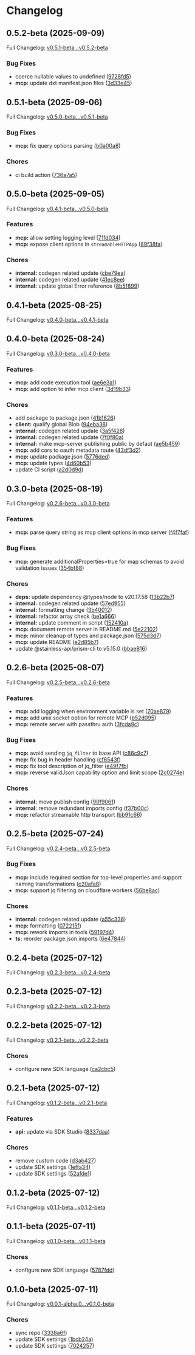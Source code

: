 # Changelog

## 0.5.2-beta (2025-09-09)

Full Changelog: [v0.5.1-beta...v0.5.2-beta](https://github.com/andreibesleaga/ocpi-sdk/compare/v0.5.1-beta...v0.5.2-beta)

### Bug Fixes

* coerce nullable values to undefined ([9728fd5](https://github.com/andreibesleaga/ocpi-sdk/commit/9728fd5b3eac0be84a6a47e767da0162edfefd51))
* **mcp:** update dxt manifest.json files ([3d33e45](https://github.com/andreibesleaga/ocpi-sdk/commit/3d33e45398e05045d1bfec25003a89d8f45ef272))

## 0.5.1-beta (2025-09-06)

Full Changelog: [v0.5.0-beta...v0.5.1-beta](https://github.com/andreibesleaga/ocpi-sdk/compare/v0.5.0-beta...v0.5.1-beta)

### Bug Fixes

* **mcp:** fix query options parsing ([b0a00a8](https://github.com/andreibesleaga/ocpi-sdk/commit/b0a00a8a6269e6bb80382008c608cb9b9a68b766))


### Chores

* ci build action ([736a7a5](https://github.com/andreibesleaga/ocpi-sdk/commit/736a7a5dd9b2535aed085722f926b804615cdd0d))

## 0.5.0-beta (2025-09-05)

Full Changelog: [v0.4.1-beta...v0.5.0-beta](https://github.com/andreibesleaga/ocpi-sdk/compare/v0.4.1-beta...v0.5.0-beta)

### Features

* **mcp:** allow setting logging level ([71fd034](https://github.com/andreibesleaga/ocpi-sdk/commit/71fd0345773e557d3f6fb95cc19b2304949af6f5))
* **mcp:** expose client options in `streamableHTTPApp` ([89f38fa](https://github.com/andreibesleaga/ocpi-sdk/commit/89f38fad585a40659ad3fdc70e6d0063c709522d))


### Chores

* **internal:** codegen related update ([cbe79ea](https://github.com/andreibesleaga/ocpi-sdk/commit/cbe79eacbeb9d4f7de5467c99fa32cbefa420e49))
* **internal:** codegen related update ([41ec8ee](https://github.com/andreibesleaga/ocpi-sdk/commit/41ec8ee63975d93b4130b9c74e2c46037cb690ef))
* **internal:** update global Error reference ([8b5f899](https://github.com/andreibesleaga/ocpi-sdk/commit/8b5f89978a05b8fe71eb76a1cc57d6b34e060338))

## 0.4.1-beta (2025-08-25)

Full Changelog: [v0.4.0-beta...v0.4.1-beta](https://github.com/andreibesleaga/ocpi-sdk/compare/v0.4.0-beta...v0.4.1-beta)

## 0.4.0-beta (2025-08-24)

Full Changelog: [v0.3.0-beta...v0.4.0-beta](https://github.com/andreibesleaga/ocpi-sdk/compare/v0.3.0-beta...v0.4.0-beta)

### Features

* **mcp:** add code execution tool ([ae6e3a1](https://github.com/andreibesleaga/ocpi-sdk/commit/ae6e3a153eb1299b3d801bf3cf6d592435573332))
* **mcp:** add option to infer mcp client ([3d19b33](https://github.com/andreibesleaga/ocpi-sdk/commit/3d19b33dd9f7d397c48032c68f8541ad173831cb))


### Chores

* add package to package.json ([41b1626](https://github.com/andreibesleaga/ocpi-sdk/commit/41b16262b8221fe98da9bea71e16832ce742c1e3))
* **client:** qualify global Blob ([94eba38](https://github.com/andreibesleaga/ocpi-sdk/commit/94eba38feb0a354a94aadf2decce10b935d4888d))
* **internal:** codegen related update ([3a5f428](https://github.com/andreibesleaga/ocpi-sdk/commit/3a5f42865d41b355e340ea8c997a752b7dcb2cbd))
* **internal:** codegen related update ([7f0f80a](https://github.com/andreibesleaga/ocpi-sdk/commit/7f0f80a1348900bde4dd4eace00112901c764590))
* **internal:** make mcp-server publishing public by defaut ([ae5b459](https://github.com/andreibesleaga/ocpi-sdk/commit/ae5b45985be86d0be7ba8901d3fb4fb215cc638e))
* **mcp:** add cors to oauth metadata route ([43df3d2](https://github.com/andreibesleaga/ocpi-sdk/commit/43df3d201d0d4150b3b43c88e11dea1273203f9b))
* **mcp:** update package.json ([5776ded](https://github.com/andreibesleaga/ocpi-sdk/commit/5776ded4f09f90177a76c26dbfb8aeb3c63cad26))
* **mcp:** update types ([4d60b53](https://github.com/andreibesleaga/ocpi-sdk/commit/4d60b53aa88b0b16bbb8a6e9fad6249f57f079ee))
* update CI script ([a2d0d9d](https://github.com/andreibesleaga/ocpi-sdk/commit/a2d0d9d87c0fbf7c5c4e19504bccc263873fe54f))

## 0.3.0-beta (2025-08-19)

Full Changelog: [v0.2.6-beta...v0.3.0-beta](https://github.com/andreibesleaga/ocpi-sdk/compare/v0.2.6-beta...v0.3.0-beta)

### Features

* **mcp:** parse query string as mcp client options in mcp server ([f4f7faf](https://github.com/andreibesleaga/ocpi-sdk/commit/f4f7fafad51b33593073b6c97645196034a6e687))


### Bug Fixes

* **mcp:** generate additionalProperties=true for map schemas to avoid validation issues ([354bf88](https://github.com/andreibesleaga/ocpi-sdk/commit/354bf8816be06387ecc68fee66a4760df19177bb))


### Chores

* **deps:** update dependency @types/node to v20.17.58 ([13b22b7](https://github.com/andreibesleaga/ocpi-sdk/commit/13b22b798808555ba5fa7b180ed263fac80aa806))
* **internal:** codegen related update ([57ed955](https://github.com/andreibesleaga/ocpi-sdk/commit/57ed95572b58007a0b3bb4c11871c98a68c59b2b))
* **internal:** formatting change ([3b40012](https://github.com/andreibesleaga/ocpi-sdk/commit/3b40012eb1c94e731f363e3ad9217a46e0b368db))
* **internal:** refactor array check ([be1a666](https://github.com/andreibesleaga/ocpi-sdk/commit/be1a666f67d750b8b7343d1dfdc6ab97daaa37d1))
* **internal:** update comment in script ([152410a](https://github.com/andreibesleaga/ocpi-sdk/commit/152410a1d345f0fc55f8afbfad424865b90fc173))
* **mcp:** document remote server in README.md ([5e22102](https://github.com/andreibesleaga/ocpi-sdk/commit/5e221029076cceef200dd810db01129dd9e236e2))
* **mcp:** minor cleanup of types and package.json ([575d3d7](https://github.com/andreibesleaga/ocpi-sdk/commit/575d3d7cb04e93cd13ea3c1b7e116b85c73c2434))
* **mcp:** update README ([e2d85b7](https://github.com/andreibesleaga/ocpi-sdk/commit/e2d85b7c38a9f67c06d85efb0cdb99ec1081bc90))
* update @stainless-api/prism-cli to v5.15.0 ([bbae816](https://github.com/andreibesleaga/ocpi-sdk/commit/bbae81622fe8d8bde73f5d6bf5e23797dbe8be9a))

## 0.2.6-beta (2025-08-07)

Full Changelog: [v0.2.5-beta...v0.2.6-beta](https://github.com/andreibesleaga/ocpi-sdk/compare/v0.2.5-beta...v0.2.6-beta)

### Features

* **mcp:** add logging when environment variable is set ([70ae879](https://github.com/andreibesleaga/ocpi-sdk/commit/70ae87911f1e0936f1e520ff4a50c9b3bbbbf8b7))
* **mcp:** add unix socket option for remote MCP ([b52d095](https://github.com/andreibesleaga/ocpi-sdk/commit/b52d095fea9590962431fa288ae86f40be19d2c6))
* **mcp:** remote server with passthru auth ([3fcda9c](https://github.com/andreibesleaga/ocpi-sdk/commit/3fcda9c4a91b32638e2c4f95b278e800e3a77f73))


### Bug Fixes

* **mcp:** avoid sending `jq_filter` to base API ([c86c9c7](https://github.com/andreibesleaga/ocpi-sdk/commit/c86c9c7c2ed577568ea0f208f0872fce8df89626))
* **mcp:** fix bug in header handling ([cf6543f](https://github.com/andreibesleaga/ocpi-sdk/commit/cf6543faa36170c33db4fa89f3ac8c7ec40e18f0))
* **mcp:** fix tool description of jq_filter ([e49f7fb](https://github.com/andreibesleaga/ocpi-sdk/commit/e49f7fb13e1042a61d852424f20841df8d3ed7e0))
* **mcp:** reverse validJson capability option and limit scope ([2c0274e](https://github.com/andreibesleaga/ocpi-sdk/commit/2c0274eb0b93b4338e2249bd93b795c09e0c226e))


### Chores

* **internal:** move publish config ([90f9061](https://github.com/andreibesleaga/ocpi-sdk/commit/90f9061df92f8f7b27da9f8938cbd26ae1350ff0))
* **internal:** remove redundant imports config ([f37b00c](https://github.com/andreibesleaga/ocpi-sdk/commit/f37b00cc0098a0eed215895084b6f7c27b299db4))
* **mcp:** refactor streamable http transport ([bb91c66](https://github.com/andreibesleaga/ocpi-sdk/commit/bb91c661b135ee0f259761f262dd86de64dab618))

## 0.2.5-beta (2025-07-24)

Full Changelog: [v0.2.4-beta...v0.2.5-beta](https://github.com/andreibesleaga/ocpi-sdk/compare/v0.2.4-beta...v0.2.5-beta)

### Bug Fixes

* **mcp:** include required section for top-level properties and support naming transformations ([c20afa8](https://github.com/andreibesleaga/ocpi-sdk/commit/c20afa8aaa9a6e52fc348f53d03216fe8319f463))
* **mcp:** support jq filtering on cloudflare workers ([56be8ac](https://github.com/andreibesleaga/ocpi-sdk/commit/56be8acb4fae9e2ee5fb401feba680b30eabc5ba))


### Chores

* **internal:** codegen related update ([a55c336](https://github.com/andreibesleaga/ocpi-sdk/commit/a55c336a448a40100782962440679907530788f5))
* **mcp:** formatting ([072215f](https://github.com/andreibesleaga/ocpi-sdk/commit/072215ff12a0094e689af863a8994fe450f898d7))
* **mcp:** rework imports in tools ([59197d4](https://github.com/andreibesleaga/ocpi-sdk/commit/59197d43e54117cbafc2f3f0345137491a117738))
* **ts:** reorder package.json imports ([6e47844](https://github.com/andreibesleaga/ocpi-sdk/commit/6e478440b8433bd3342aa01df4343f6e9e47a03b))

## 0.2.4-beta (2025-07-12)

Full Changelog: [v0.2.3-beta...v0.2.4-beta](https://github.com/andreibesleaga/ocpi-sdk/compare/v0.2.3-beta...v0.2.4-beta)

## 0.2.3-beta (2025-07-12)

Full Changelog: [v0.2.2-beta...v0.2.3-beta](https://github.com/andreibesleaga/ocpi-sdk/compare/v0.2.2-beta...v0.2.3-beta)

## 0.2.2-beta (2025-07-12)

Full Changelog: [v0.2.1-beta...v0.2.2-beta](https://github.com/andreibesleaga/ocpi-sdk/compare/v0.2.1-beta...v0.2.2-beta)

### Chores

* configure new SDK language ([ca2cbc5](https://github.com/andreibesleaga/ocpi-sdk/commit/ca2cbc55e411bc832d4a6625c3bb4b1427aa95e1))

## 0.2.1-beta (2025-07-12)

Full Changelog: [v0.1.2-beta...v0.2.1-beta](https://github.com/andreibesleaga/ocpi-sdk/compare/v0.1.2-beta...v0.2.1-beta)

### Features

* **api:** update via SDK Studio ([8337daa](https://github.com/andreibesleaga/ocpi-sdk/commit/8337daa10db2f9b996ec341a9ec06ecddd507b83))


### Chores

* remove custom code ([d3ab427](https://github.com/andreibesleaga/ocpi-sdk/commit/d3ab4274ba08659c96b8a7ccd8584794a946c5a1))
* update SDK settings ([1effa34](https://github.com/andreibesleaga/ocpi-sdk/commit/1effa347a28f3b88eb35c2dfbb831b665ac9d288))
* update SDK settings ([52afde1](https://github.com/andreibesleaga/ocpi-sdk/commit/52afde1eba4c219b1ac06b4d2a4704aea3eb3648))

## 0.1.2-beta (2025-07-12)

Full Changelog: [v0.1.1-beta...v0.1.2-beta](https://github.com/andreibesleaga/ocpi-sdk/compare/v0.1.1-beta...v0.1.2-beta)

## 0.1.1-beta (2025-07-11)

Full Changelog: [v0.1.0-beta...v0.1.1-beta](https://github.com/andreibesleaga/ocpi-sdk/compare/v0.1.0-beta...v0.1.1-beta)

### Chores

* configure new SDK language ([5787fdd](https://github.com/andreibesleaga/ocpi-sdk/commit/5787fddbcb94c303038a3e53954f52ef581f5d7b))

## 0.1.0-beta (2025-07-11)

Full Changelog: [v0.0.1-alpha.0...v0.1.0-beta](https://github.com/andreibesleaga/ocpi-sdk/compare/v0.0.1-alpha.0...v0.1.0-beta)

### Chores

* sync repo ([3338a6f](https://github.com/andreibesleaga/ocpi-sdk/commit/3338a6faf483c3629fe37127d8e24a6836d34e79))
* update SDK settings ([1bcb24a](https://github.com/andreibesleaga/ocpi-sdk/commit/1bcb24a201fb18095512e6f0b57163899892f823))
* update SDK settings ([7024257](https://github.com/andreibesleaga/ocpi-sdk/commit/7024257b1a96d865dcd63cda895f2fd8935c0dd0))

